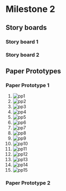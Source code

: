 # Milestone 2

## Story boards

### Story board 1

### Story board 2

## Paper Prototypes

### Paper Prototype 1

1. ![pp1](https://github.com/ReventonC/COGS121Project/blob/master/paperPrototypes/paperPrototype_1%20(1).jpg)
1. ![pp2](https://github.com/ReventonC/COGS121Project/blob/master/paperPrototypes/paperPrototype_1%20(2).jpg)
1. ![pp3](https://github.com/ReventonC/COGS121Project/blob/master/paperPrototypes/paperPrototype_1%20(3).jpg)
1. ![pp4](https://github.com/ReventonC/COGS121Project/blob/master/paperPrototypes/paperPrototype_1%20(4).jpg)
1. ![pp5](https://github.com/ReventonC/COGS121Project/blob/master/paperPrototypes/paperPrototype_1%20(5).jpg)
1. ![pp6](https://github.com/ReventonC/COGS121Project/blob/master/paperPrototypes/paperPrototype_1%20(6).jpg)
1. ![pp7](https://github.com/ReventonC/COGS121Project/blob/master/paperPrototypes/paperPrototype_1%20(7).jpg)
1. ![pp8](https://github.com/ReventonC/COGS121Project/blob/master/paperPrototypes/paperPrototype_1%20(8).jpg)
1. ![pp9](https://github.com/ReventonC/COGS121Project/blob/master/paperPrototypes/paperPrototype_1%20(9).jpg)
1. ![pp10](https://github.com/ReventonC/COGS121Project/blob/master/paperPrototypes/paperPrototype_1%20(10).jpg)
1. ![pp11](https://github.com/ReventonC/COGS121Project/blob/master/paperPrototypes/paperPrototype_1%20(11).jpg)
1. ![pp12](https://github.com/ReventonC/COGS121Project/blob/master/paperPrototypes/paperPrototype_1%20(12).jpg)
1. ![pp13](https://github.com/ReventonC/COGS121Project/blob/master/paperPrototypes/paperPrototype_1%20(13).jpg)
1. ![pp14](https://github.com/ReventonC/COGS121Project/blob/master/paperPrototypes/paperPrototype_1%20(14).jpg)
1. ![pp15](https://github.com/ReventonC/COGS121Project/blob/master/paperPrototypes/paperPrototype_1%20(15).jpg)


### Paper Prototype 2
